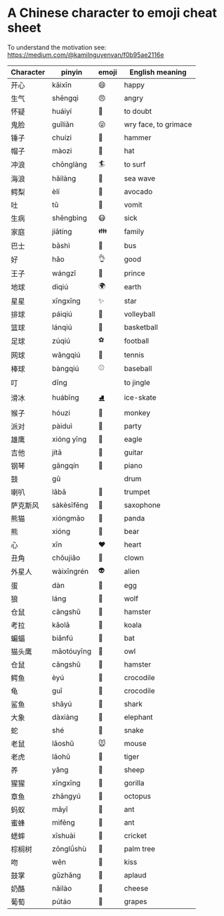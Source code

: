 # A Chinese character to emoji cheat sheet

To understand the motivation see:
https://medium.com/@kamilnguyenvan/f0b95ae2116e


Character | pinyin | emoji | English meaning
---       | ---    | ---   | ---
开心   |  kāixīn     | 😄   | happy
生气   |  shēngqì    | 😠   | angry
怀疑   |  huáiyí     | 🤨   | to doubt
鬼脸   |  guǐliǎn    | 😜   | wry face, to grimace
锤子   |  chuízi     | 🔨   | hammer 
帽子   |  màozi      | 🎩   | hat
冲浪   |  chōnglàng  | 🏄   | to surf
海浪   |  hǎilàng    | 🌊   | sea wave
鳄梨   |  èlí        | 🥑   | avocado
吐     |  tǔ         | 🤮   | vomit
生病   |  shēngbìng  | 😷   | sick
家庭   |  jiātíng    | 👪   | family
巴士   |  bāshì      | 🚌   | bus
好     |  hǎo        | 👌   | good
王子   |  wángzǐ     | 🤴   | prince
地球   |  dìqiú      | 🌍   | earth
星星   |  xīngxīng   | ✨   | star
排球   |  páiqiú     | 🏐   | volleyball
篮球   |  lánqiú     | 🏀   | basketball
足球   |  zúqiú      | ⚽   | football
网球   |  wǎngqiú    | 🎾   | tennis
棒球   |  bàngqiú    | ⚾   | baseball
叮     |  dīng       |      | to jingle
滑冰   |  huábīng    | ⛸   | ice-skate
猴子   |  hóuzi      | 🐒   | monkey
派对   |  pàiduì     | 🎉   | party
雄鹰   |  xióng yīng | 🦅   | eagle
吉他   |  jítā       | 🎸   | guitar
钢琴   |  gāngqín    | 🎹   | piano
鼓     |  gǔ         |      | drum
喇叭   |  lǎbā       | 🎺   | trumpet
萨克斯风|  sàkèsīfēng |🎷    | saxophone
熊猫   |   xióngmāo  |🐼    | panda
熊     |   xióng     |🐻    | bear
心     |   xīn       |❤️    | heart
丑角   |   chǒujiǎo  |🤡    | clown
外星人 |   wàixīngrén|👽    | alien
蛋     |   dàn       |🥚    | egg
狼     |   láng      |🐺    | wolf
仓鼠   |   cāngshǔ   |🐹    | hamster
考拉   |   kǎolā     |🐨    | koala
蝙蝠   |   biānfú    |🦇    | bat
猫头鹰 |   māotóuyīng|🦉    | owl
仓鼠   |   cāngshǔ   |🐹    | hamster
鳄鱼   |  èyú        | 🐊   | crocodile
龟    |  guī         | 🐢   | crocodile
鲨鱼   |  shāyú      | 🦈   | shark
大象   |  dàxiàng    | 🐘   | elephant
蛇     |  shé        |🐍    | snake
老鼠   |  lǎoshǔ     |🐭    | mouse
老虎   |  lǎohǔ      |🐯    | tiger
养     |  yǎng       |🐑    | sheep
猩猩   |  xīngxīng   |🦍    | gorilla
章鱼   |  zhāngyú    |🐙    | octopus
蚂蚁   |  mǎyǐ       |🐜    | ant
蜜蜂   |  mìfēng     |🐝    | ant
蟋蟀   |  xīshuài    |🦗    | cricket
棕榈树 |  zōnglǘshù   |🌴   | palm tree
吻     |  wěn        |💋    | kiss
鼓掌   |  gǔzhǎng    |👏    | aplaud
奶酪️   |  nǎilào     |🧀    | cheese
葡萄   |  pútáo      |🍇    | grapes


     
   
